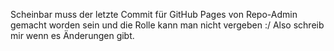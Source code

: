 Scheinbar muss der letzte Commit für GitHub Pages von Repo-Admin gemacht worden sein und die Rolle kann man nicht vergeben :/
Also schreib mir wenn es Änderungen gibt.
